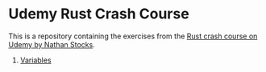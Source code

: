 # Udemy Rust Crash Course
This is a repository containing the exercises from the [Rust crash course on Udemy by Nathan Stocks](https://www.udemy.com/course/ultimate-rust-crash-course/?couponCode=OT50624NEW).

1. [Variables](./variables/)